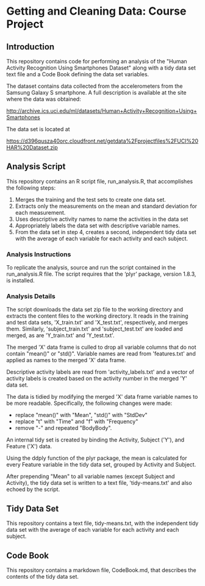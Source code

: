 # Getting and Cleaning Data: Course Project

## Introduction

This repository contains code for performing an analysis of the "Human Activity Recognition Using Smartphones Dataset" along with a tidy data set text file and a Code Book defining the data set variables.

The dataset contains data collected from the accelerometers from the Samsung Galaxy S smartphone. A full description is available at the site where the data was obtained: 

http://archive.ics.uci.edu/ml/datasets/Human+Activity+Recognition+Using+Smartphones 

The data set is located at

https://d396qusza40orc.cloudfront.net/getdata%2Fprojectfiles%2FUCI%20HAR%20Dataset.zip 

## Analysis Script

This repository contains an R script file, run_analysis.R, that accomplishes the following steps:

1. Merges the training and the test sets to create one data set.
2. Extracts only the measurements on the mean and standard deviation for each measurement. 
3. Uses descriptive activity names to name the activities in the data set
4. Appropriately labels the data set with descriptive variable names. 
5. From the data set in step 4, creates a second, independent tidy data set with the average of each variable for each activity and each subject.

### Analysis Instructions

To replicate the analysis, source and run the script contained in the run_analysis.R file. The script requires that the ‘plyr’ package, version 1.8.3, is installed.

### Analysis Details

The script downloads the data set zip file to the working directory and extracts the content files to the working directory. It reads in the training and test data sets, 'X_train.txt' and 'X_test.txt', respectively, and merges them. Similarly, 'subject_train.txt' and 'subject_test.txt' are loaded and merged, as are 'Y_train.txt' and 'Y_test.txt'.

The merged 'X' data frame is culled to drop all variable columns that do not contain "mean()" or "std()". Variable names are read from 'features.txt' and applied as names to the merged 'X' data frame.

Descriptive activity labels are read from 'activity_labels.txt' and a vector of activity labels is created based on the activity number in the merged 'Y' data set.

The data is tidied by modifying the merged 'X' data frame variable names to be more readable. Specifically, the following changes were made:

* replace "mean()" with "Mean", "std()" with "StdDev"
* replace "t" with "Time" and "f" with "Frequency"
* remove "-" and repeated "BodyBody".

An internal tidy set is created by binding the Activity, Subject ('Y'), and Feature ('X') data.

Using the ddply function of the plyr package, the mean is calculated for every Feature variable in the tidy data set, grouped by Activity and Subject.

After prepending "Mean" to all variable names (except Subject and Activity), the tidy data set is written to a text file, 'tidy-means.txt' and also echoed by the script.

## Tidy Data Set

This repository contains a text file, tidy-means.txt, with the independent tidy data set with the average of each variable for each activity and each subject.

## Code Book

This repository contains a markdown file, CodeBook.md, that describes the contents of the tidy data set.